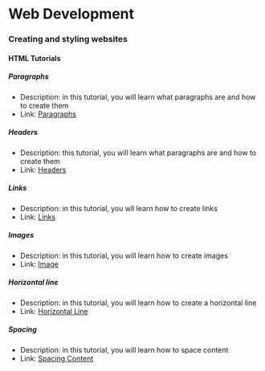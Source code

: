 # Web Development
### Creating and styling websites 
#### HTML Tutorials
##### Paragraphs
* Description: in this tutorial, you will learn what paragraphs are and how to create them
* Link: [Paragraphs](tutorials/html/paragraphs)
##### Headers 
* Description: this tutorial, you will learn what paragraphs are and how to create them
* Link: [Headers](tutorials/html/headers)
##### Links 
* Description: in this tutorial, you wll learn how to create links
* Link: [Links](tutorials/html/links)
##### Images
* Description: in this tutorial, you will learn how to create images
* Link: [Image](tutorials/html/images)
##### Horizontal line
* Description: in this tutorial, you will learn how to create a horizontal line
* Link: [Horizontal Line](tutorials/html/hr)
##### Spacing 
* Description: in this tutorial, you will learn how to space content
* Link: [Spacing Content](tutoral/html/br)
